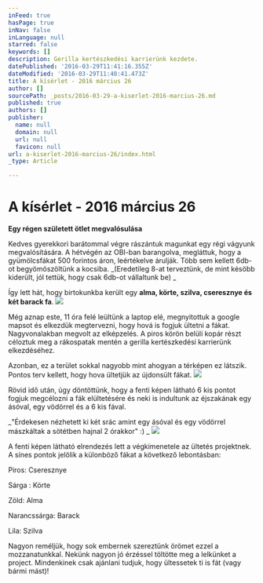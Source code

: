 ```yaml
---
inFeed: true
hasPage: true
inNav: false
inLanguage: null
starred: false
keywords: []
description: Gerilla kertészkedési karrierünk kezdete.
datePublished: '2016-03-29T11:41:16.355Z'
dateModified: '2016-03-29T11:40:41.473Z'
title: A kísérlet - 2016 március 26
author: []
sourcePath: _posts/2016-03-29-a-kiserlet-2016-marcius-26.md
published: true
authors: []
publisher:
  name: null
  domain: null
  url: null
  favicon: null
url: a-kiserlet-2016-marcius-26/index.html
_type: Article

---
```

# A kísérlet - 2016 március 26

**Egy régen született ötlet megvalósulása**

Kedves gyerekkori barátommal végre rászántuk magunkat egy régi vágyunk megvalósítására. A hétvégén az OBI-ban barangolva, megláttuk, hogy a gyümölcsfákat 500 forintos áron, leértékelve árulják. Több sem kellett 6db-ot begyömöszöltünk a kocsiba. _(Eredetileg 8-at terveztünk, de mint késöbb kiderült, jól tettük, hogy csak 6db-ot vállaltunk be) _

Így lett hát, hogy birtokunkba került egy **alma, körte, szilva, cseresznye és két barack fa**.
![](https://the-grid-user-content.s3-us-west-2.amazonaws.com/49711c19-92b6-4e6b-914f-df225eaea32b.png)

Még aznap este, 11 óra felé leültünk a laptop elé, megnyitottuk a google mapsot és elkezdük megtervezni, hogy hová is fogjuk ültetni a fákat. Nagyvonalakban megvolt az elképzelés. A piros körön belüli kopár részt céloztuk meg a rákospatak mentén a gerilla kertészkedési karrierünk elkezdéséhez. 

Azonban, ez a terület sokkal nagyobb mint ahogyan a térképen ez látszik. Pontos terv kellett, hogy hova ültetjük az újdonsült fákat. ![](https://the-grid-user-content.s3-us-west-2.amazonaws.com/8daf386a-8fb0-463b-8727-14d7ac628947.png)

Rövid idő után, úgy döntöttünk, hogy a fenti képen látható 6 kis pontot fogjuk megcélozni a fák elültetésére és neki is indultunk az éjszakának egy ásóval, egy vödörrel és a 6 kis fával. 

_"Érdekesen nézhetett ki két srác amint egy ásóval és egy vödörrel mászkáltak a sötétben hajnal 2 órakkor" :) _
![](https://the-grid-user-content.s3-us-west-2.amazonaws.com/6a985d16-5208-4f21-9576-3ca813e277af.png)

A fenti képen látható elrendezés lett a végkimenetele az ültetés projektnek. A sínes pontok jelölik a külonböző fákat a következő lebontásban:

Piros: Cseresznye

Sárga : Körte

Zöld: Alma

Narancssárga: Barack

Lila: Szilva

Nagyon reméljük, hogy sok embernek szereztünk örömet ezzel a mozzanatunkkal. Nekünk nagyon jó érzéssel töltötte meg a lelkünket a project. Mindenkinek csak ajánlani tudjuk, hogy ültessetek ti is fát (vagy bármi mást)!